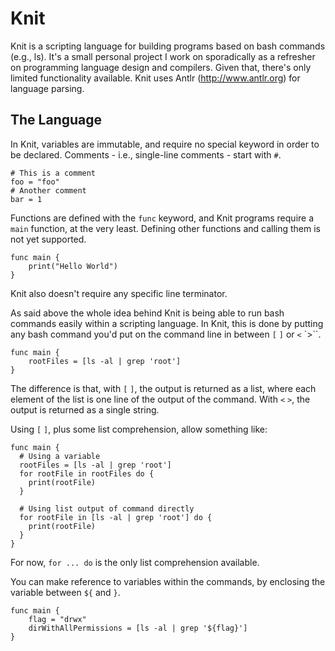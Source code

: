 
# Knit

Knit is a scripting language for building programs based on bash commands (e.g., ls). It's a small personal project I work on sporadically as a refresher on programming language design and compilers. Given that, there's only limited functionality available. Knit uses Antlr (http://www.antlr.org) for language parsing.

## The Language

In Knit, variables are immutable, and require no special keyword in order to be declared. Comments - i.e., single-line comments - start with `#`.

    # This is a comment
    foo = "foo"
    # Another comment
    bar = 1

Functions are defined with the `func` keyword, and Knit programs require a `main` function, at the very least. Defining other functions and calling them is not yet supported.

    func main {
        print("Hello World")
    }

Knit also doesn't require any specific line terminator.

As said above the whole idea behind Knit is being able to run bash commands easily within a scripting language. In Knit, this is done by putting any bash command you'd put on the command line in between `[` `]` or `<` `>``.

    func main {
        rootFiles = [ls -al | grep 'root']
    }

The difference is that, with `[` `]`, the output is returned as a list, where each element of the list is one line of the output of the command. With `<` `>`, the output is returned as a single string.

Using `[` `]`, plus some list comprehension, allow something like:

    func main {
      # Using a variable
      rootFiles = [ls -al | grep 'root']
      for rootFile in rootFiles do {
        print(rootFile)
      }

      # Using list output of command directly
      for rootFile in [ls -al | grep 'root'] do {
        print(rootFile)
      }
    }

For now, `for ... do` is the only list comprehension available.

You can make reference to variables within the commands, by enclosing the variable between ``${`` and ``}``.

    func main {
        flag = "drwx"
        dirWithAllPermissions = [ls -al | grep '${flag}']
    }
